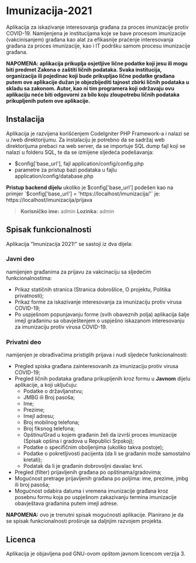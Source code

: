 # Imunizacija-2021
Aplikacija za iskazivanje interesovanja građana za proces imunizacije protiv COVID-19. Namijenjena je institucijama koje se bave procesom imunizacije (vakcinisanjem) građana kao alat za efikasnije praćenje interesovanja građana za proces imunizacije, kao i IT podršku samom procesu imunizacije građana.

**NAPOMENA: aplikacija prikuplja osjetljive lične podatke koji jesu ili mogu biti predmet Zakona o zaštiti ličnih podataka. Svaka institucija, organizacija ili pojedinac koji bude prikupljao lične podatke građana putem ove aplikacije dužan je objezbijediti tajnost zbirki ličnih podataka u skladu sa zakonom. Autor, kao ni tim programera koji održavaju ovu aplikaciju neće biti odgovorni za bilo koju zloupotrebu ličnih podataka prikupljenih putem ove aplikacije.**
## Instalacija
Aplikacija je razvijena korišćenjem CodeIgniter PHP Framework-a i nalazi se u /web direktorijumu. Za instalaciju je potrebno da se sadržaj web direktorijuma prebaci na web server, da se importuje SQL dump fajl koji se nalazi u folderu SQL, te da se izmijene sljedeća podešavanja:
* $config['base_url'], fajl application/config/config.php
* parametre za pristup bazi podataka u fajlu application/config/database.php

__Pristup backend dijelu__ ukoliko je $config['base_url'] podešen kao na primjer `$config['base_url'] = 'https://localhost/imunizacija/'` je: https://localhost/imunizacija/prijava
> __Korisničko ime:__ admin
> __Lozinka:__ admin
## Spisak funkcionalnosti
Aplikacija "Imunizacija 2021!" se sastoji iz dva dijela:

### Javni deo 
namijenjen građanima za prijavu za vakcinaciju sa sljedećim funkcionalnostima:
* Prikaz statičnih stranica (Stranica dobrošlice, O projektu, Politika privatnosti);
* Prikaz forme za iskazivanje interesovanja za imunizaciju protiv virusa COVID-19;
* Po uspješnom popunjavanju forme (svih obaveznih polja) aplikacija šalje imejl građaninu sa obavještenjem o uspješno iskazanom interesovanju za imunizaciju protiv virusa COVID-19.

### Privatni deo 
namijenjen je obrađivačima pristiglih prijava i nudi sljedeće funkcionalnosti:

* Pregled spiska građana zainteresovanih za imunizaciju protiv virusa COVID-19;
* Pregled ličnih podataka građana prikupljenih kroz formu u **Javnom** dijelu aplikacije, a koji uključuju:
    * Podatke o državljanstvu;
    * JMBG ili Broj pasoša;
    * Ime;
    * Prezime;
    * Imejl adresu;
    * Broj mobilnog telefona;
    * Broj fiksnog telefona;
    * Opštinu/Grad u kojem građanin želi da izvrši proces imunizacije (Spisak opšina i gradova u Republici Srpskoj);
    * Podatke o specifičnim oboljenjima (ukoliko takva postoje);
    * Podatke o pokretljivosti pacijenta (da li se građanin može samostalno kretati);
    * Podatak da li je građanin dobrovoljni davalac krvi.
* Pregled (filter) prijavljenih građana po opštinama/gradovima;
* Mogućnost pretrage prijavljenih građana po poljima: ime, prezime, jmbg ili broj pasoša;
* Mogućnost odabira datuma i vremena imunizacije građana kroz posebnu formu koja po uspješnom zakazivanju termina imunizacije obavještava građanina putem imejl adrese.

__NAPOMENA:__ ovo je trenutni spisak mogućnosti aplikacije. Planirano je da se spisak funkcionalnosti proširuje sa daljnjim razvojem projekta.

## Licenca
Aplikacija je objavljena pod GNU-ovom opštom javnom licencom verzija 3.
